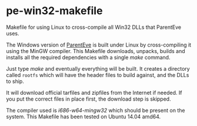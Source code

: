 # pe-win32-makefile
Makefile for using Linux to cross-compile all Win32 DLLs that ParentEve uses.

The Windows version of [ParentEve](http://www.parenteve.com/) is built under Linux
by cross-compiling it using the MinGW compiler. This Makefile downloads, unpacks,
builds and installs all the required dependencies with a single *make* command.

Just type *make* and eventually everything will be built. It creates a directory
called `rootfs` which will have the header files to build against, and the DLLs
to ship.

It will download official tarfiles and zipfiles from the Internet if needed.
If you put the correct files in place first, the download step is skipped.

The compiler used is *i686-w64-mingw32* which should be present on the system.
This Makefile has been tested on Ubuntu 14.04 amd64.
